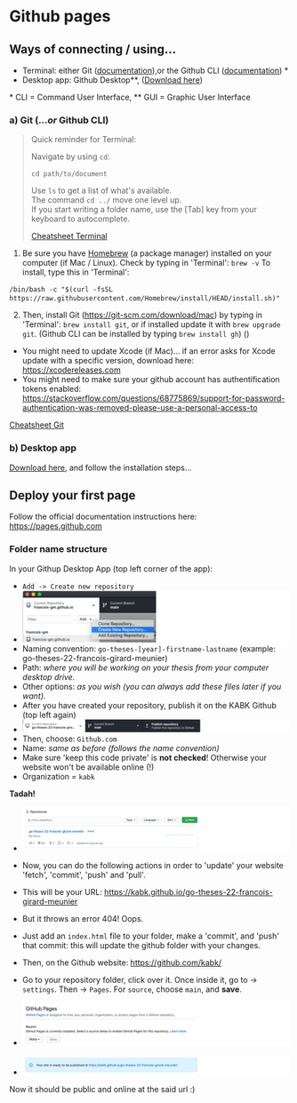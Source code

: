 # Github pages

## Ways of connecting / using...

- Terminal: either Git ([documentation](https://git-scm.com/download/mac)),or the Github CLI ([documentation](https://github.com/cli/cli)) *
- Desktop app: Github Desktop**, ([Download here](https://desktop.github.com))

\* CLI = Command User Interface, ** GUI = Graphic User Interface

### a) Git (...*or* Github CLI)

> Quick reminder for Terminal:
> 
> Navigate by using `cd`:
> ```
> cd path/to/document
> ```
> 
> Use `ls` to get a list of what's available.<br> 
> The command `cd ../` move one level up.<br>
> If you start writing a folder name, use the [Tab] key from your keyboard to autocomplete.
> 
> [Cheatsheet Terminal](https://github.com/0nn0/terminal-mac-cheatsheet#english-version)

1. Be sure you have [Homebrew](https://brew.sh) (a package manager) installed on your computer (if Mac / Linux). Check by typing in 'Terminal': `brew -v` To install, type this in 'Terminal':

```
/bin/bash -c "$(curl -fsSL https://raw.githubusercontent.com/Homebrew/install/HEAD/install.sh)"
```

2. Then, install Git (https://git-scm.com/download/mac) by typing in 'Terminal': `brew install git`, or if installed update it with `brew upgrade git`. (Github CLI can be installed by typing `brew install gh`) ()

- You might need to update Xcode (if Mac)... if an error asks for Xcode update with a specific version, download here: https://xcodereleases.com
- You might need to make sure your github account has authentification tokens enabled: https://stackoverflow.com/questions/68775869/support-for-password-authentication-was-removed-please-use-a-personal-access-to

[Cheatsheet Git](https://github.com/0nn0/git-basics-cheatsheet)

### b) Desktop app

[Download here](https://desktop.github.com), and follow the installation steps...

## Deploy your first page

Follow the official documentation instructions here: https://pages.github.com

### Folder name structure

In your Githup Desktop App (top left corner of the app):
- `Add -> Create new repository`
- ![Step 1](step-1-2.jpg)
- Naming convention: `go-theses-[year]-firstname-lastname` (example: go-theses-22-francois-girard-meunier)
- Path: *where you will be working on your thesis from your computer desktop drive.*
- Other options: *as you wish (you can always add these files later if you want).*
- After you have created your repository, publish it on the KABK Github (top left again)
- ![Step 2](step-2-2.jpg)
- Then, choose: `Github.com`
- Name: *same as before (follows the name convention)*
- Make sure 'keep this code private' is **not checked**! Otherwise your website won't be available online (!)
- Organization = `kabk`

**Tadah!**

- ![Step 3](step-3-2.jpg)

- Now, you can do the following actions in order to 'update' your website 'fetch', 'commit', 'push' and 'pull'.
- This will be your URL: https://kabk.github.io/go-theses-22-francois-girard-meunier
- But it throws an error 404! Oops.
- Just add an `index.html` file to your folder, make a 'commit', and 'push' that commit: this will update the github folder with your changes.
- Then, on the Github website: https://github.com/kabk/
- Go to your repository folder, click over it. Once inside it, go to -> `settings`. Then -> `Pages`. For `source`, choose `main`, and **save**.
- ![Step 4](step-4-2.jpg)
- ![Step 5](step-5-2.jpg)

Now it should be public and online at the said url :)




